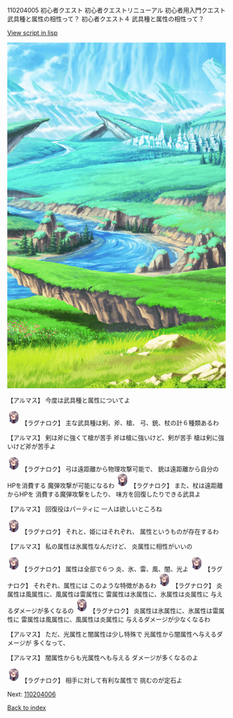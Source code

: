 110204005 初心者クエスト  初心者クエストリニューアル 初心者用入門クエスト 武具種と属性の相性って？ 初心者クエスト４ 武具種と属性の相性って？

[View script in lisp](../scripts/110204005.txt)

![plain.png](../images/backgrounds/plain.png)

【アルマス】
今度は武具種と属性についてよ

<img src="../images/units/103611.png" alt="103611.png" height="34"/>
【ラグナロク】
主な武具種は剣、斧、槍、
弓、銃、杖の計６種類あるわ

【アルマス】
剣は斧に強くて槍が苦手
斧は槍に強いけど、剣が苦手
槍は剣に強いけど斧が苦手よ

<img src="../images/units/103611.png" alt="103611.png" height="34"/>
【ラグナロク】
弓は遠距離から物理攻撃可能で、
銃は遠距離から自分のHPを消費する
魔弾攻撃が可能になるわ

<img src="../images/units/103611.png" alt="103611.png" height="34"/>
【ラグナロク】
また、杖は遠距離からHPを
消費する魔弾攻撃をしたり、
味方を回復したりできる武具よ

【アルマス】
回復役はパーティに
一人は欲しいところね

<img src="../images/units/103611.png" alt="103611.png" height="34"/>
【ラグナロク】
それと、姫にはそれぞれ、
属性というものが存在するわ

【アルマス】
私の属性は氷属性なんだけど、
炎属性に相性がいいの

<img src="../images/units/103611.png" alt="103611.png" height="34"/>
【ラグナロク】
属性は全部で６つ
炎、氷、雷、風、闇、光よ

<img src="../images/units/103611.png" alt="103611.png" height="34"/>
【ラグナロク】
それぞれ、属性には
このような特徴があるわ

<img src="../images/units/103611.png" alt="103611.png" height="34"/>
【ラグナロク】
炎属性は風属性に、風属性は雷属性に
雷属性は氷属性に、氷属性は炎属性に
与えるダメージが多くなるの

<img src="../images/units/103611.png" alt="103611.png" height="34"/>
【ラグナロク】
炎属性は氷属性に、氷属性は雷属性に
雷属性は風属性に、風属性は炎属性に
与えるダメージが少なくなるわ

【アルマス】
ただ、光属性と闇属性は少し特殊で
光属性から闇属性へ与えるダメージが
多くなって、

【アルマス】
闇属性からも光属性へも与える
ダメージが多くなるのよ

<img src="../images/units/103611.png" alt="103611.png" height="34"/>
【ラグナロク】
相手に対して有利な属性で
挑むのが定石よ

Next: [110204006](110204006.md)

[Back to index](index.md)
